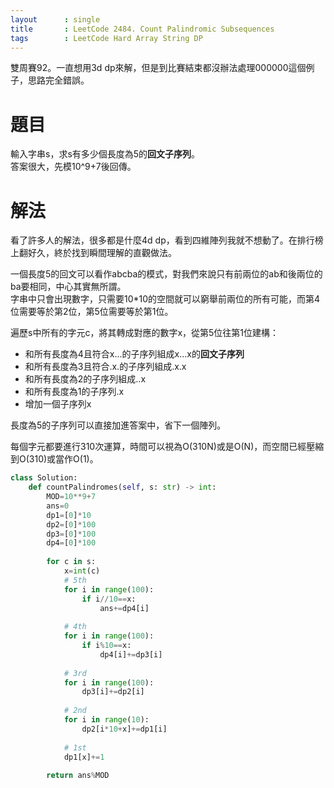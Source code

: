 ```yaml
--- 
layout      : single
title       : LeetCode 2484. Count Palindromic Subsequences
tags        : LeetCode Hard Array String DP
---
```

雙周賽92。一直想用3d dp來解，但是到比賽結束都沒辦法處理000000這個例子，思路完全錯誤。  

# 題目
輸入字串s，求s有多少個長度為5的**回文子序列**。  
答案很大，先模10^9+7後回傳。  

# 解法
看了許多人的解法，很多都是什麼4d dp，看到四維陣列我就不想動了。在排行榜上翻好久，終於找到瞬間理解的直觀做法。  

一個長度5的回文可以看作abcba的模式，對我們來說只有前兩位的ab和後兩位的ba要相同，中心其實無所謂。  
字串中只會出現數字，只需要10\*10的空間就可以窮舉前兩位的所有可能，而第4位需要等於第2位，第5位需要等於第1位。  

遍歷s中所有的字元c，將其轉成對應的數字x，從第5位往第1位建構：  
- 和所有長度為4且符合x...的子序列組成x...x的**回文子序列**  
- 和所有長度為3且符合.x.的子序列組成.x.x  
- 和所有長度為2的子序列組成..x  
- 和所有長度為1的子序列.x  
- 增加一個子序列x  

長度為5的子序列可以直接加進答案中，省下一個陣列。  

每個字元都要進行310次運算，時間可以視為O(310N)或是O(N)，而空間已經壓縮到O(310)或當作O(1)。  

```python
class Solution:
    def countPalindromes(self, s: str) -> int:
        MOD=10**9+7
        ans=0
        dp1=[0]*10
        dp2=[0]*100      
        dp3=[0]*100   
        dp4=[0]*100    
        
        for c in s:
            x=int(c)
            # 5th 
            for i in range(100):
                if i//10==x:
                    ans+=dp4[i]
                
            # 4th
            for i in range(100):
                if i%10==x:
                    dp4[i]+=dp3[i]
                    
            # 3rd
            for i in range(100):
                dp3[i]+=dp2[i]
                
            # 2nd
            for i in range(10):
                dp2[i*10+x]+=dp1[i]
            
            # 1st
            dp1[x]+=1
        
        return ans%MOD
```
